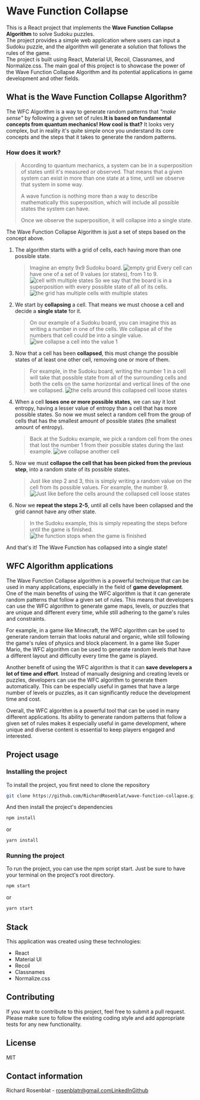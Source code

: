 # Wave Function Collapse

This is a React project that implements the **Wave Function Collapse Algorithm** to solve Sudoku puzzles.  
The project provides a simple web application where users can input a Sudoku puzzle, and the algorithm will generate a solution that follows the rules of the game.  
The project is built using React, Material UI, Recoil, Classnames, and Normalize.css. The main goal of this project is to showcase the power of the Wave Function Collapse Algorithm and its potential applications in game development and other fields.

## What is the Wave Function Collapse Algorithm?

The WFC Algorithm is a way to generate random patterns that *"make sense"* by following a given set of rules.**It is based on fundamental concepts from quantum mechanics! How cool is that?**
It looks very complex, but in reality it's quite simple once you understand its core concepts and the steps that it takes to generate the random patterns.

### How does it work?

> According to quantum mechanics, a system can be in a superposition of states until it's measured or observed. That means that a given system can exist in more than one state at a time, until we observe that system in some way.
>
>
> A wave function is nothing more than a way to describe mathematically this superposition, which will include all possible states the system can have.
>
> Once we observe the superposition, it will collapse into a single state.
>

The Wave Function Collapse Algorithm is just a set of steps based on the concept above.

1. The algorithm starts with a grid of cells, each having more than one possible state.
  
    > Imagine an empty 9x9 Sudoku board.
    >  ![empty grid](https://github.com/RichardRosenblat/wave-function-collapse/blob/main/github_assets/1.png?raw=true)
    > Every cell can have one of a set of 9 values (or states), from 1 to 9.
    > ![cell with multiple states](https://github.com/RichardRosenblat/wave-function-collapse/blob/main/github_assets/2.png?raw=true)
    > So we say that the board is in a superposition with every possible state of all of its cells.
    > ![the grid has multiple cells with multiple states](https://github.com/RichardRosenblat/wave-function-collapse/blob/main/github_assets/3.png?raw=true)
    >

2. We start by **collapsing** a cell. That means we must choose a cell and decide a **single state** for it.

    > On our example of a Sudoku board, you can imagine this as writing a number in one of the cells. We collapse all of the numbers that cell could be into a single value.
    > ![we collapse a cell into the value 1](https://github.com/RichardRosenblat/wave-function-collapse/blob/main/github_assets/4.png?raw=true)
    >
3. Now that a cell has been **collapsed**, this must change the possible states of at least one other cell, removing one or more of them.

    > For example, in the Sudoku board, writing the number 1 in a cell will take that possible state from all of the surrounding cells and both the cells on the same horizontal and vertical lines of the one we collapsed.
    > ![the cells around this collapsed cell loose states](https://github.com/RichardRosenblat/wave-function-collapse/blob/main/github_assets/5.png?raw=true)
    >
4. When a cell **loses one or more possible states**, we can say it lost entropy, having a lesser value of entropy than a cell that has more possible states. So now we must select a random cell from the group of cells that has the smallest amount of possible states (the smallest amount of entropy).

    > Back at the Sudoku example, we pick a random cell from the ones that lost the number 1 from their possible states during the last example.
    > ![we collapse another cell](https://github.com/RichardRosenblat/wave-function-collapse/blob/main/github_assets/6.png?raw=true)
    >
5. Now we must **collapse the cell that has been picked from the previous step**, into a random state of its possible states.

    > Just like step 2 and 3, this is simply writing a random value on the cell from its possible values. For example, the number 9.
    > ![Just like before the cells around the collapsed cell loose states](https://github.com/RichardRosenblat/wave-function-collapse/blob/main/github_assets/7.png?raw=true)
    >
6. Now we **repeat the steps 2-5**, until all cells have been collapsed and the grid cannot have any other state.

    > In the Sudoku example, this is simply repeating the steps before until the game is finished.
    >![the function stops when the game is finished](https://github.com/RichardRosenblat/wave-function-collapse/blob/main/github_assets/8.png?raw=true)
    >

And that's it! The Wave Function has collapsed into a single state!

## WFC Algorithm applications

The Wave Function Collapse algorithm is a powerful technique that can be used in many applications, especially in the field of **game development**. One of the main benefits of using the WFC algorithm is that it can generate random patterns that follow a given set of rules. This means that developers can use the WFC algorithm to generate game maps, levels, or puzzles that are unique and different every time, while still adhering to the game's rules and constraints.

For example, in a game like Minecraft, the WFC algorithm can be used to generate random terrain that looks natural and organic, while still following the game's rules of physics and block placement. In a game like Super Mario, the WFC algorithm can be used to generate random levels that have a different layout and difficulty every time the game is played.

Another benefit of using the WFC algorithm is that it can **save developers a lot of time and effort**. Instead of manually designing and creating levels or puzzles, developers can use the WFC algorithm to generate them automatically. This can be especially useful in games that have a large number of levels or puzzles, as it can significantly reduce the development time and cost.

Overall, the WFC algorithm is a powerful tool that can be used in many different applications. Its ability to generate random patterns that follow a given set of rules makes it especially useful in game development, where unique and diverse content is essential to keep players engaged and interested.

## Project usage

### Installing the project

To install the project, you first need to clone the repository

```bash
git clone https://github.com/RichardRosenblat/wave-function-collapse.git

```

And then install the project's dependencies

```bash
npm install

```

or

```bash
yarn install

```

### Running the project

To run the project, you can use the npm script start. Just be sure to have your terminal on the project's root directory.

```bash
npm start

```

or

```bash
yarn start

```

## Stack

This application was created using these technologies:

- React
- Material UI
- Recoil
- Classnames
- Normalize.css

## Contributing

If you want to contribute to this project, feel free to submit a pull request. Please make sure to follow the existing coding style and add appropriate tests for any new functionality.

## License

MIT

## Contact information

Richard Rosenblat - [rosenblatr@gmail.com](mailto:rosenblatr@gmail.com)[LinkedIn](https://www.linkedin.com/in/richard-rosenblat/)[Github](https://github.com/RichardRosenblat)
